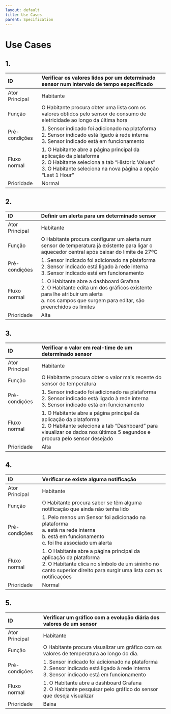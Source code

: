 ```yaml
---
layout: default
title: Use Cases
parent: Specification
---
```


# Use Cases

## 1.

<div markdown="1">

| ID | Verificar os valores lidos por um determinado sensor num intervalo de tempo especificado                                  |
|:---------------|:------------------------------------------------------------------------------------------------------------------|
| Ator Principal | Habitante                                                                                                        |
| Função         | O Habitante procura obter uma lista com os valores obtidos pelo sensor de consumo de eletricidade ao longo da última hora   |
| Pré-condições | 1. Sensor indicado foi adicionado na plataforma </br> 2. Sensor indicado está ligado à rede interna </br> 3. Sensor indicado está em funcionamento |
| Fluxo normal   | 1. O Habitante abre a página principal da aplicação da plataforma </br> 2. O Habitante seleciona a tab “Historic Values” </br> 3. O Habitante seleciona na nova página a opção “Last 1 Hour” |
| Prioridade | Normal |

</div>

## 2.

<div markdown="1">

| ID | Definir um alerta para um determinado sensor                                  |
|:---------------|:------------------------------------------------------------------------------------------------------------------|
| Ator Principal | Habitante                                                                                                        |
| Função         | O Habitante procura configurar um alerta num sensor de temperatura já existente para ligar o aquecedor central após baixar do limite de 27ºC   |
| Pré-condições | 1. Sensor indicado foi adicionado na plataforma </br> 2. Sensor indicado está ligado à rede interna </br> 3. Sensor indicado está em funcionamento |
| Fluxo normal   | 1. O Habitante abre a dashboard Grafana </br> 2. O Habitante edita um dos gráficos existente para lhe atribuir um alerta </br> a. nos campos que surgem para editar, são preenchidos os limites |
| Prioridade | Alta |

</div>

## 3.

<div markdown="1">

| ID | Verificar o valor em real-time de um determinado sensor                                  |
|:---------------|:------------------------------------------------------------------------------------------------------------------|
| Ator Principal | Habitante                                                                                                        |
| Função         | O Habitante procura obter o valor mais recente do sensor de temperatura  |
| Pré-condições | 1. Sensor indicado foi adicionado na plataforma </br> 2. Sensor indicado está ligado à rede interna </br> 3. Sensor indicado está em funcionamento |
| Fluxo normal   | 1. O Habitante abre a página principal da aplicação da plataforma </br> 2. O Habitante seleciona a tab “Dashboard” para visualizar os dados nos últimos 5 segundos e procura pelo sensor desejado |
| Prioridade | Alta |

</div>

## 4.

<div markdown="1">

| ID | Verificar se existe alguma notificação                                  |
|:---------------|:------------------------------------------------------------------------------------------------------------------|
| Ator Principal | Habitante                                                                                                        |
| Função         | O Habitante procura saber se têm alguma notificação que ainda não tenha lido  |
| Pré-condições | 1. Pelo menos um Sensor foi adicionado na plataforma </br> a. está na rede interna </br> b. está em funcionamento </br> c. foi lhe associado um alerta |
| Fluxo normal   | 1. O Habitante abre a página principal da aplicação da plataforma </br> 2. O Habitante clica no símbolo de um sininho no canto superior direito para surgir uma lista com as notificações |
| Prioridade | Normal |

</div>

## 5.

<div markdown="1">

| ID | Verificar um gráfico com a evolução diária dos valores de um sensor                                  |
|:---------------|:------------------------------------------------------------------------------------------------------------------|
| Ator Principal | Habitante                                                                                                        |
| Função         | O Habitante procura visualizar um gráfico com os valores de temperatura ao longo do dia.  |
| Pré-condições | 1. Sensor indicado foi adicionado na plataforma </br> 2. Sensor indicado está ligado à rede interna </br> 3. Sensor indicado está em funcionamento |
| Fluxo normal   | 1. O Habitante abre a dashboard Grafana </br> 2. O Habitante pesquisar pelo gráfico do sensor que deseja visualizar |
| Prioridade | Baixa |

</div>
